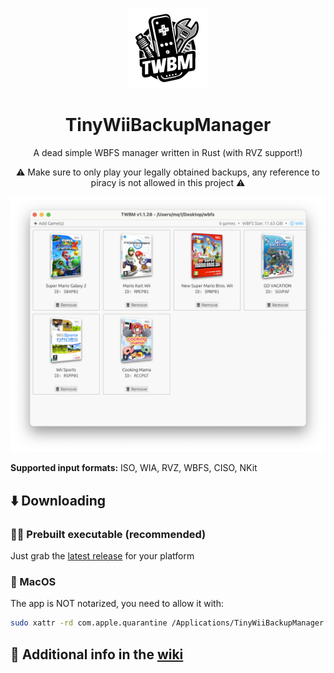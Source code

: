 <p align="center">
    <img alt="logo" width="128" src="assets/linux/256x256/tiny-wii-backup-manager.png">
    <h1 align="center">TinyWiiBackupManager</h1>
    <p align="center">A dead simple WBFS manager written in Rust (with RVZ support!)</p>
    <p align="center">⚠️ Make sure to only play your legally obtained backups, any reference to piracy is not allowed in this project ⚠️</p>
    <img alt="screenshot" src="screenshot.png">
</p>

**Supported input formats:** ISO, WIA, RVZ, WBFS, CISO, NKit

## ⬇️ Downloading

### 🏃‍➡️ Prebuilt executable (recommended)

Just grab the [latest release](https://github.com/mq1/TinyWiiBackupManager/releases/latest) for your platform

### 🍎 MacOS

The app is NOT notarized, you need to allow it with:
```sh
sudo xattr -rd com.apple.quarantine /Applications/TinyWiiBackupManager.app
```

## 📄 Additional info in the [wiki](https://github.com/mq1/TinyWiiBackupManager/wiki)
